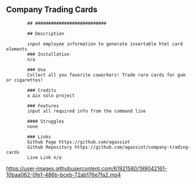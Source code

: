   ## Company Trading Cards

            ## ###########################

            ## Description
            
            input employee information to generate insertable html card elements
            ### Installation
            n/a
            
            ### Use
            Collect all you favorite coworkers! Trade rare cards for gum or cigarettes!
            
            ### Credits
            a ∆ix solo project
            
            ### Features
            input all required info from the command line
            
            #### Struggles
            none
            
            ### Links
            Github Page https://github.com/agassiot
            Github Repository https://github.com/agassiot/company-trading-cards
            Live Link n/a
            
            


https://user-images.githubusercontent.com/61921580/199042161-10baa062-0fe1-486b-bceb-72ab176e7fa2.mp4

